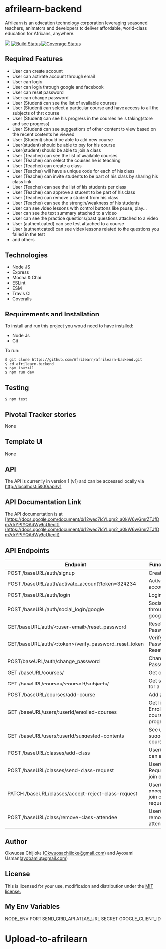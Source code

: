# afrilearn-backend
Afrilearn is an education technology corporation leveraging seasoned teachers, animators and developers to deliver affordable, world-class education for Africans, anywhere.

[![](https://img.shields.io/badge/Protected_by-Hound-a873d1.svg)](https://houndci.com)  [![Build Status](https://travis-ci.org/Afrilearn/afrilearn-backend.svg?branch=develop)](https://travis-ci.org/Afrilearn/afrilearn-backend)  [![Coverage Status](https://coveralls.io/repos/github/Afrilearn/afrilearn-backend/badge.svg)](https://coveralls.io/github/Afrilearn/afrilearn-backend)

## Required Features

- User can create account
- User can activate account through email
- User can login
- User can login through google and facebook
- User can reset password
- User can change password
- User (Student) can see the list of available courses
- User (Student) can select a particular course and have access to all the subjects of that course
- User (Student) can see his progress in the courses he is taking(store and see progress)
- User (Student) can see suggestions of other content to view based on the recent contents he viewed
- User (Student) should be able to add new course
- User(student) should be able to pay for his course
- User(student) should be able to join a class
- User (Teacher) can see the list of available courses
- User (Teacher) can select the courses he is teaching
- User (Teacher) can create a class
- User (Teacher) will have a unique code for each of his class
- User (Teacher) can invite students to be part of his class by sharing his class link
- User (Teacher) can see the list of his students per class
- User (Teacher) can approve a student to be part of his class
- User (Teacher) can remove a student from his class
- User (Teacher) can see the strength/weakness of his students
- User can see video lessons with control buttons like pause, play...
- User can see the text summary attached to a video
- User can see the practice questions/past questions attached to a video
- User (authenticated) can see test attached to a course
- User (authenticated) can see video lessons related to the questions you failed in the test
- and others


## Technologies

- Node JS
- Express
- Mocha & Chai
- ESLint
- ESM
- Travis CI
- Coveralls


## Requirements and Installation

To install and run this project you would need to have installed:
- Node Js
- Git

To run:
```
$ git clone https://github.com/Afrilearn/afrilearn-backend.git
$ cd afrilearn-backend
$ npm install
$ npm run dev
```

## Testing
```
$ npm test
```

## Pivotal Tracker stories

None

## Template UI

None

## API

The API is currently in version 1 (v1) and can be accessed locally via [http://localhost:5000/api/v1](http://localhost:5000/api/vi)

## API Documentation Link

The API documentation is at [https://docs.google.com/document/d/12wec7IcYLgm2_aOkW6wGmrZTJfDm7drYPtYQAdWy9cU/edit](https://docs.google.com/document/d/12wec7IcYLgm2_aOkW6wGmrZTJfDm7drYPtYQAdWy9cU/edit)

## API Endpoints

| Endpoint                                         | Functionality                            |
| ------------------------------------------------ | -----------------------------------------|
| POST /baseURL/auth/signup           | Create a user                           |
| POST /baseURL/auth/activate_account?token=324234   | Activate user account                            |
| POST /baseURL/auth/login   | Login a user                            |
| POST /baseURL/auth/social_login/google   | Social Login through google                            |
| GET/baseURL/auth/<:user-email>/reset_password   | Reset Password                          |
| GET/baseURL/auth/<:token>/verify_password_reset_token    | Verify Password Reset Token                            |
| POST/baseURL/auth/change_password   | Change Password                            |
| GET /baseURL/courses/   | Get courses                           |
| GET /baseURL/courses/:courseId/subjects/   | Get subjects for a course                           |
| POST  /baseURL/courses/add-course   | Add a course                            |
| GET /baseURL/users/:userId/enrolled-courses   | Get list of Enrolled courses and progress                           |
| GET /baseURL/users/:userId/suggested-contents   | See user’s suggested courses                           |
| POST /baseURL/classes/add-class   | User(teacher) can add class                           |
| POST /baseURL/classes/send-class-request   | User(student) Request to join class                           |
| PATCH /baseURL/classes/accept-reject-class-request   | User(teacher) accept/reject join class request                           |
| POST /baseURL/class/remove-class-attendee   | User(teacher) remove class attendee                            |
    

## Author

Okwuosa Chijioke (Okwuosachijioke@gmail.com) and Ayobami Usman(ayobamiu@gmail.com)

## License

This is licensed for your use, modification and distribution under the [MIT license.](https://opensource.org/licenses/MIT)

## My Env Variables
NODE_ENV
PORT
SEND_GRID_API
ATLAS_URL
SECRET
GOOGLE_CLIENT_ID
# Upload-to-afrilearn
